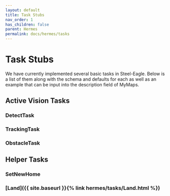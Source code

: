 ```yaml
---
layout: default
title: Task Stubs
nav_order: 1
has_children: false
parent: Hermes
permalink: docs/hermes/tasks
---
```


# Task Stubs

We have currently implemented several basic tasks in Steel-Eagle. Below is a list of them along with the schema and defaults for each as well as an example that can be input into the description field of MyMaps.

## Active Vision Tasks

### DetectTask

### TrackingTask

### ObstacleTask

## Helper Tasks

### SetNewHome

### [Land]({{ site.baseurl }}{% link hermes/tasks/Land.html %})

